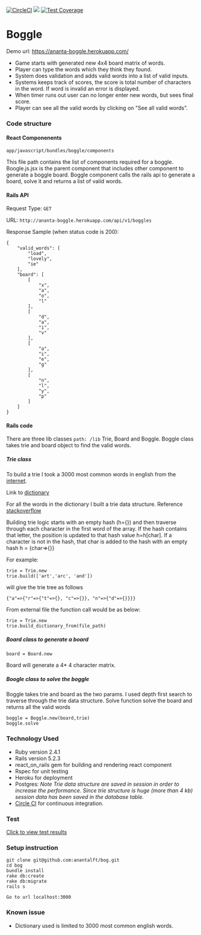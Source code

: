 [![CircleCI](https://circleci.com/gh/anantalft/bog/tree/master.svg?style=svg)](https://circleci.com/gh/anantalft/bog/tree/master)
<a href="https://codeclimate.com/github/anantalft/bog/maintainability"><img src="https://api.codeclimate.com/v1/badges/6dc9bb6b41f96cbbc28c/maintainability" /></a>
[![Test Coverage](https://api.codeclimate.com/v1/badges/6dc9bb6b41f96cbbc28c/test_coverage)](https://codeclimate.com/github/anantalft/bog/test_coverage)

# Boggle

Demo url: https://ananta-boggle.herokuapp.com/

* Game starts with generated new 4x4 board matrix of words. 
* Player can type the words which they think they found.
* System does validation and adds valid words into a list of valid inputs. 
* Systems keeps track of scores, the score is total number of characters in the word. If word is invalid an error is displayed. 
* When timer runs out user can no longer enter new words, but sees final score.
* Player can see all the valid words by clicking on "See all valid words". 


### Code structure
#### React Componenents
```app/javascript/bundles/boggle/components```

 This file path contains the list of components required for a boggle. Boogle.js.jsx is the parent component that includes other component to generate a boggle board. Boggle component calls the rails api to generate a board, solve it and returns a list of valid words.
 
#### Rails API

Request Type: 
```GET``` 

 URL: 
 ```http://ananta-boggle.herokuapp.com/api/v1/boggles```
 
 Response Sample (when status code is 200):

 ```
 {
     "valid_words": [
         "load",
         "lovely",
         "ie"
     ],
     "board": [
         [
             "x",
             "a",
             "o",
             "l"
         ],
         [
             "d",
             "a",
             "i",
             "v"
         ],
         [
             "a",
             "i",
             "e",
             "g"
         ],
         [
             "n",
             "l",
             "y",
             "p"
         ]
     ]
 }
```

#### Rails code
There are three lib classes ```path: /lib``` Trie, Board and Boggle. Boggle class takes trie and board object to find the valid words.

##### Trie class
To build a trie I took a 3000 most common words in english from the [internet](https://www.ef.com/wwen/english-resources/english-vocabulary/top-3000-words/).

Link to [dictionary](https://github.com/anantalft/bog/blob/master/files/words.txt)

For all the words in the dictionary I built a trie data structure. Reference [stackoverflow]( https://stackoverflow.com/questions/9042426/explanation-of-ruby-code-for-building-trie-data-structures)

 Building trie logic starts with an empty hash (h={}) and then traverse through each character in the first word of the array. If the hash contains that letter, the position is updated to that hash value h=h[char]. If a character is not in the hash, that char is added to the hash with an empty hash h = {char=>{}}
  
For example:
```
trie = Trie.new
trie.build(['art','arc', 'and'])
```
will give the trie tree as follows
```
{"a"=>{"r"=>{"t"=>{}, "c"=>{}}, "n"=>{"d"=>{}}}}

```
From external file the function call would be as below:
```
trie = Trie.new
trie.build_dictionary_from(file_path)
```
##### Board class to generate a board
```
board = Board.new
```
Board will generate a 4* 4 character matrix.

##### Boogle class to solve the boggle
Boggle takes trie and board as the two params. I used depth first search to traverse through the trie data structure. Solve function solve the board and returns all the valid words
```
boggle = Boggle.new(board,trie)
boggle.solve
```
### Technology Used

* Ruby version 2.4.1
* Rails version 5.2.3
* react_on_rails gem for building and rendering react component
* Rspec for unit testing
* Heroku for deployment
* Postgres: *Note Trie data structure are saved in session in order to increase the performance. Since trie structure is huge (more than 4 kb) session data has been saved in the database table.*
* [Circle CI](https://circleci.com/) for continuous integration.

### Test
[Click to view test results](files/Selection_584.png)
### Setup instruction


```
git clone git@github.com:anantalft/bog.git
cd bog
bundle install
rake db:create
rake db:migrate
rails s

Go to url localhost:3000
```


### Known issue
* Dictionary used is limited to 3000 most common english words.

 


